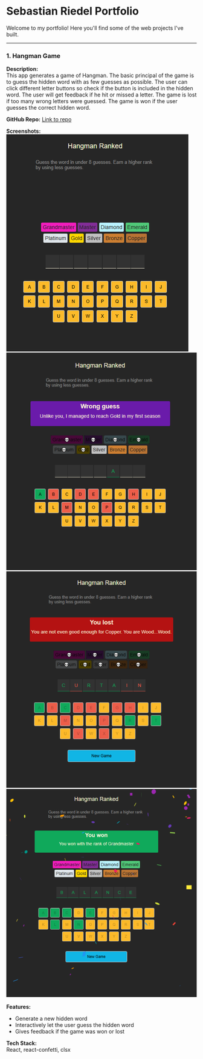 # Sebastian Riedel Portfolio

Welcome to my portfolio! Here you'll find some of the web projects I've built.

---

### 1. Hangman Game
**Description:**  
This app generates a game of Hangman. The basic principal of the game is to guess the hidden word with as few guesses as possible. The user can click different letter buttons so check if the button is included in the hidden word. The user will get feedback if he hit or missed a letter. The game is lost if too many wrong letters were guessed. The game is won if the user guesses the correct hidden word.


**GitHub Repo:** [Link to repo](https://github.com/SebastianR0589/hangman_game_project)

**Screenshots:**
![Screenshot 1](./src/screenshots/new_game.PNG)
![Screenshot 2](./src/screenshots/active_game.PNG)
![Screenshot 3](./src/screenshots/lost_game.PNG)
![Screenshot 4](./src/screenshots/won_game.PNG)

**Features:**
- Generate a new hidden word
- Interactively let the user guess the hidden word
- Gives feedback if the game was won or lost

**Tech Stack:**  
React, react-confetti, clsx
